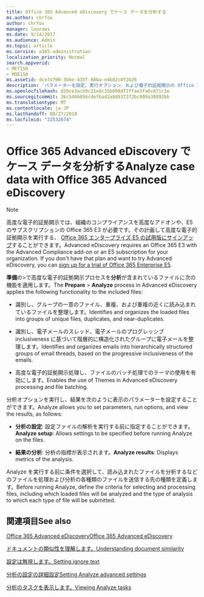 ```yaml
---
title: Office 365 Advanced eDiscovery でケース データを分析する
ms.author: chrfox
author: chrfox
manager: laurawi
ms.date: 9/14/2017
ms.audience: Admin
ms.topic: article
ms.service: o365-administration
localization_priority: Normal
search.appverid:
- MET150
- MOE150
ms.assetid: dce7a700-3b6e-435f-88ba-e4b82c0f2b26
description: 'パラメーターを設定、実行オプション、および電子的証拠開示の Office 365 の詳細設定で、結果を表示するのには、Analyze の処理の概要を取得します。 '
ms.openlocfilehash: d20ce3acb9c21e8c35b098df2ffae3fa6c871c3e
ms.sourcegitcommit: 36c5466056cdef6ad2a8d9372f2bc009a30892bb
ms.translationtype: MT
ms.contentlocale: ja-JP
ms.lasthandoff: 08/27/2018
ms.locfileid: "22532674"
---
```

# <a name="analyze-case-data-with-office-365-advanced-ediscovery"></a><span data-ttu-id="d34ce-103">Office 365 Advanced eDiscovery でケース データを分析する</span><span class="sxs-lookup"><span data-stu-id="d34ce-103">Analyze case data with Office 365 Advanced eDiscovery</span></span>

> [!NOTE]
> <span data-ttu-id="d34ce-p101">高度な電子的証拠開示では、組織のコンプライアンスを高度なアドオンや、E5 のサブスクリプションの Office 365 E3 が必要です。その計画して高度な電子的証拠開示を実行する、 [Office 365 エンタープライズ E5 の試用版にサインアップ](https://go.microsoft.com/fwlink/p/?LinkID=698279)することができます。</span><span class="sxs-lookup"><span data-stu-id="d34ce-p101">Advanced eDiscovery requires an Office 365 E3 with the Advanced Compliance add-on or an E5 subscription for your organization. If you don't have that plan and want to try Advanced eDiscovery, you can [sign up for a trial of Office 365 Enterprise E5](https://go.microsoft.com/fwlink/p/?LinkID=698279).</span></span> 
  
<span data-ttu-id="d34ce-106">**準備**の\>で高度な電子的証拠開示プロセスを**分析**が含まれているファイルに次の機能を適用します。</span><span class="sxs-lookup"><span data-stu-id="d34ce-106">The **Prepare** \> **Analyze** process in Advanced eDiscovery applies the following functionality to the included files:</span></span> 
  
- <span data-ttu-id="d34ce-107">識別し、グループの一意のファイル、重複、および重複の近くに読み込まれているファイルを整理します。</span><span class="sxs-lookup"><span data-stu-id="d34ce-107">Identifies and organizes the loaded files into groups of unique files, duplicates, and near-duplicates.</span></span>
    
- <span data-ttu-id="d34ce-108">識別し、電子メールのスレッド、電子メールのプログレッシブ inclusiveness に基づいて階層的に構造化されたグループに電子メールを整理します。</span><span class="sxs-lookup"><span data-stu-id="d34ce-108">Identifies and organizes emails into hierarchically structured groups of email threads, based on the progressive inclusiveness of the emails.</span></span>
    
- <span data-ttu-id="d34ce-109">高度な電子的証拠開示処理し、ファイルのバッチ処理でのテーマの使用を有効にします。</span><span class="sxs-lookup"><span data-stu-id="d34ce-109">Enables the use of Themes in Advanced eDiscovery processing and file batching.</span></span>
    
 <span data-ttu-id="d34ce-110">分析オプションを実行し、結果を次のように表示のパラメーターを設定することができます。</span><span class="sxs-lookup"><span data-stu-id="d34ce-110">Analyze allows you to set parameters, run options, and view the results, as follows:</span></span> 
  
- <span data-ttu-id="d34ce-111">**分析の設定**: 設定ファイルの解析を実行する前に指定することができます。</span><span class="sxs-lookup"><span data-stu-id="d34ce-111">**Analyze setup**: Allows settings to be specified before running Analyze on the files.</span></span>
    
- <span data-ttu-id="d34ce-112">**結果の分析**: 分析の指標が表示されます。</span><span class="sxs-lookup"><span data-stu-id="d34ce-112">**Analyze results**: Displays metrics of the analysis.</span></span> 
    
<span data-ttu-id="d34ce-113">Analyze を実行する前に条件を選択して、読み込まれたファイルを分析するなどのファイルを処理および分析の各種類のファイルを送信する先の種類を定義します。</span><span class="sxs-lookup"><span data-stu-id="d34ce-113">Before running Analyze, define the criteria for selecting and processing files, including which loaded files will be analyzed and the type of analysis to which each type of file will be submitted.</span></span> 
  
## <a name="see-also"></a><span data-ttu-id="d34ce-114">関連項目</span><span class="sxs-lookup"><span data-stu-id="d34ce-114">See also</span></span>

[<span data-ttu-id="d34ce-115">Office 365 Advanced eDiscovery</span><span class="sxs-lookup"><span data-stu-id="d34ce-115">Office 365 Advanced eDiscovery</span></span>](office-365-advanced-ediscovery.md)
  
[<span data-ttu-id="d34ce-116">ドキュメントの類似性を理解します。</span><span class="sxs-lookup"><span data-stu-id="d34ce-116">Understanding document similarity</span></span>](understand-document-similarity-in-advanced-ediscovery.md)
  
[<span data-ttu-id="d34ce-117">設定は無視します。</span><span class="sxs-lookup"><span data-stu-id="d34ce-117">Setting ignore text</span></span>](set-ignore-text-in-advanced-ediscovery.md)
  
[<span data-ttu-id="d34ce-118">分析の設定の詳細設定</span><span class="sxs-lookup"><span data-stu-id="d34ce-118">Setting Analyze advanced settings</span></span>](set-analyze-advanced-settings-in-advanced-ediscovery.md)
  
[<span data-ttu-id="d34ce-119">分析のタスクを表示します。</span><span class="sxs-lookup"><span data-stu-id="d34ce-119">Viewing Analyze tasks</span></span>](view-analyze-results-in-advanced-ediscovery.md)

